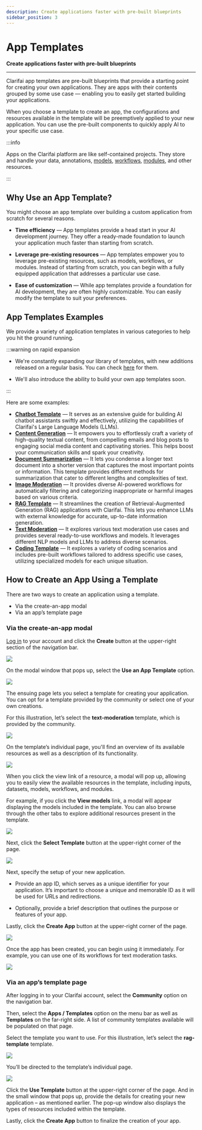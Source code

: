 ```yaml
---
description: Create applications faster with pre-built blueprints
sidebar_position: 3
---
```


# App Templates

**Create applications faster with pre-built blueprints**
<hr />

Clarifai app templates are pre-built blueprints that provide a starting point for creating your own applications. They are apps with their contents grouped by some use case — enabling you to easily get started building your applications. 

When you choose a template to create an app, the configurations and resources available in the template will be preemptively applied to your new application. You can use the pre-built components to quickly apply AI to your specific use case. 

:::info

Apps on the Clarifai platform are like self-contained projects. They store and handle your data, annotations, [models](https://docs.clarifai.com/portal-guide/model/), [workflows](https://docs.clarifai.com/portal-guide/workflows/working-with-workflows), [modules](https://docs.clarifai.com/portal-guide/modules/), and other resources. 

:::

## Why Use an App Template?

You might choose an app template over building a custom application from scratch for several reasons.

- **Time efficiency** — App templates provide a head start in your AI development journey. They offer a ready-made foundation to launch your application much faster than starting from scratch. 

- **Leverage pre-existing resources** — App templates empower you to leverage pre-existing resources, such as models, workflows, or modules. Instead of starting from scratch, you can begin with a fully equipped application that addresses a particular use case. 

- **Ease of customization** — While app templates provide a foundation for AI development, they are often highly customizable. You can easily modify the template to suit your preferences. 

## App Templates Examples

We provide a variety of application templates in various categories to help you hit the ground running. 

:::warning on rapid expansion

- We're constantly expanding our library of templates, with new additions released on a regular basis. You can check [here](https://clarifai.com/explore/apps?activeToggle=Templates&page=1&perPage=24) for them. 

- We'll also introduce the ability to build your own app templates soon. 

:::

Here are some examples:

- **[Chatbot Template](https://clarifai.com/clarifai/chatbot-template)** — It serves as an extensive guide for building AI chatbot assistants swiftly and effectively, utilizing the capabilities of Clarifai's Large Language Models (LLMs). 
- **[Content Generation](https://clarifai.com/clarifai/content-generation-template)** — It empowers you to effortlessly craft a variety of high-quality textual content, from compelling emails and blog posts to engaging social media content and captivating stories. This helps boost your communication skills and spark your creativity.
- **[Document Summarization](https://clarifai.com/clarifai/document-summarization)** — It lets you condense a longer text document into a shorter version that captures the most important points or information. This template provides different methods for summarization that cater to different lengths and complexities of text. 
- **[Image Moderation](https://clarifai.com/clarifai/image-moderation)** — It provides diverse AI-powered workflows for automatically filtering and categorizing inappropriate or harmful images based on various criteria.
- **[RAG Template](https://clarifai.com/clarifai/rag-template)** — It streamlines the creation of Retrieval-Augmented Generation (RAG) applications with Clarifai. This lets you enhance LLMs with external knowledge for accurate, up-to-date information generation. 
- **[Text Moderation](https://clarifai.com/clarifai/text-moderation)** — It explores various text moderation use cases and provides several ready-to-use workflows and models. It leverages different NLP models and LLMs to address diverse scenarios.
- **[Coding Template](https://clarifai.com/clarifai/coding-template)** — It explores a variety of coding scenarios and includes pre-built workflows tailored to address specific use cases, utilizing specialized models for each unique situation.

## How to Create an App Using a Template

There are two ways to create an application using a template. 

- Via the create-an-app modal
- Via an app’s template page

### Via the create-an-app modal

[Log in]( https://clarifai.com/login) to your account and click the **Create** button at the upper-right section of the navigation bar. 

![](/img/others/app-template-1.png)

On the modal window that pops up, select the **Use an App Template** option. 

![](/img/others/app-template-2.png)

The ensuing page lets you select a template for creating your application. You can opt for a template provided by the community or select one of your own creations.

For this illustration, let’s select the **text-moderation** template, which is provided by the community. 

![](/img/others/app-template-3.png)

On the template’s individual page, you'll find an overview of its available resources as well as a description of its functionality. 

![](/img/others/app-template-3-1.png)

When you click the view link of a resource, a modal will pop up, allowing you to easily view the available resources in the template, including inputs, datasets, models, workflows, and modules.

For example, if you click the **View models** link, a modal will appear displaying the models included in the template. You can also browse through the other tabs to explore additional resources present in the template.

![](/img/others/app-template-3-2.png)

Next, click the **Select Template** button at the upper-right corner of the page. 

![](/img/others/app-template-4.png)

Next, specify the setup of your new application. 

- Provide an app ID, which serves as a unique identifier for your application. It’s important to choose a unique and memorable ID as it will be used for URLs and redirections. 

- Optionally, provide a brief description that outlines the purpose or features of your app. 

Lastly, click the **Create App** button at the upper-right corner of the page. 

![](/img/others/app-template-5.png)

Once the app has been created, you can begin using it immediately. For example, you can use one of its workflows for text moderation tasks. 

![](/img/others/app-template-5-1.png)

### Via an app’s template page

After logging in to your Clarifai account, select the **Community** option on the navigation bar. 

Then, select the **Apps / Templates** option on the menu bar as well as **Templates** on the far-right side. A list of community templates available will be populated on that page. 

Select the template you want to use. For this illustration, let’s select the **rag-template** template.

![](/img/others/app-template-6.png)

You’ll be directed to the template’s individual page. 

![](/img/others/app-template-7.png)

Click the **Use Template** button at the upper-right corner of the page. And in the small window that pops up, provide the details for creating your new application – as mentioned earlier. The pop-up window also displays the types of resources included within the template.

Lastly, click the **Create App** button to finalize the creation of your app. 
